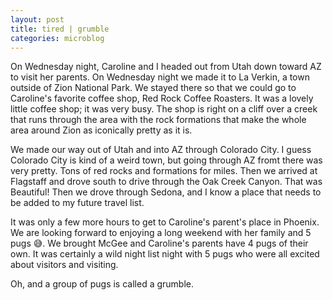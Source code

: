 ```yaml
---
layout: post
title: tired | grumble
categories: microblog
---
```


On Wednesday night, Caroline and I headed out from Utah down toward AZ to visit her parents. On Wednesday night we made it to La Verkin, a town outside of Zion National Park. We stayed there so that we could go to Caroline's favorite coffee shop, Red Rock Coffee Roasters. It was a lovely little coffee shop; it was very busy. The shop is right on a cliff over a creek that runs through the area with the rock formations that make the whole area around Zion as iconically pretty as it is. 

We made our way out of Utah and into AZ through Colorado City. I guess Colorado City is kind of a weird town, but going through AZ fromt there was very pretty. Tons of red rocks and formations for miles. Then we arrived at Flagstaff and drove south to drive through the Oak Creek Canyon. That was Beautiful! Then we drove through Sedona, and I know a place that needs to be added to my future travel list.

It was only a few more hours to get to Caroline's parent's place in Phoenix. We are looking forward to enjoying a long weekend with her family and 5 pugs 😅. We brought McGee and Caroline's parents have 4 pugs of their own. It was certainly a wild night list night with 5 pugs who were all excited about visitors and visiting.

Oh, and a group of pugs is called a grumble.
